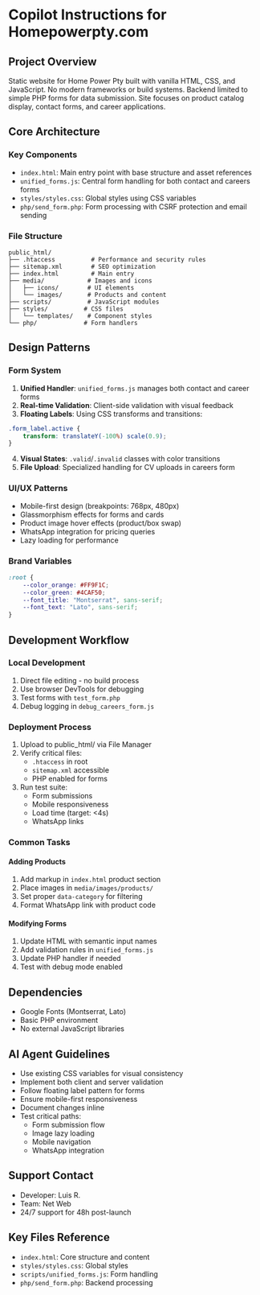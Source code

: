 # Copilot Instructions for Homepowerpty.com

## Project Overview
Static website for Home Power Pty built with vanilla HTML, CSS, and JavaScript. No modern frameworks or build systems. Backend limited to simple PHP forms for data submission. Site focuses on product catalog display, contact forms, and career applications.

## Core Architecture

### Key Components
- `index.html`: Main entry point with base structure and asset references
- `unified_forms.js`: Central form handling for both contact and careers forms
- `styles/styles.css`: Global styles using CSS variables
- `php/send_form.php`: Form processing with CSRF protection and email sending

### File Structure
```
public_html/
├── .htaccess          # Performance and security rules
├── sitemap.xml        # SEO optimization
├── index.html         # Main entry
├── media/            # Images and icons
│   ├── icons/        # UI elements
│   └── images/       # Products and content
├── scripts/          # JavaScript modules
├── styles/          # CSS files
│   └── templates/    # Component styles
└── php/             # Form handlers
```

## Design Patterns

### Form System
1. **Unified Handler**: `unified_forms.js` manages both contact and career forms
2. **Real-time Validation**: Client-side validation with visual feedback
3. **Floating Labels**: Using CSS transforms and transitions:
```css
.form_label.active {
    transform: translateY(-100%) scale(0.9);
}
```
4. **Visual States**: `.valid`/`.invalid` classes with color transitions
5. **File Upload**: Specialized handling for CV uploads in careers form

### UI/UX Patterns
- Mobile-first design (breakpoints: 768px, 480px)
- Glassmorphism effects for forms and cards
- Product image hover effects (product/box swap)
- WhatsApp integration for pricing queries
- Lazy loading for performance

### Brand Variables
```css
:root {
    --color_orange: #FF9F1C;
    --color_green: #4CAF50;
    --font_title: "Montserrat", sans-serif;
    --font_text: "Lato", sans-serif;
}
```

## Development Workflow

### Local Development
1. Direct file editing - no build process
2. Use browser DevTools for debugging
3. Test forms with `test_form.php`
4. Debug logging in `debug_careers_form.js`

### Deployment Process
1. Upload to public_html/ via File Manager
2. Verify critical files:
   - `.htaccess` in root
   - `sitemap.xml` accessible
   - PHP enabled for forms
3. Run test suite:
   - Form submissions
   - Mobile responsiveness
   - Load time (target: <4s)
   - WhatsApp links

### Common Tasks

#### Adding Products
1. Add markup in `index.html` product section
2. Place images in `media/images/products/`
3. Set proper `data-category` for filtering
4. Format WhatsApp link with product code

#### Modifying Forms
1. Update HTML with semantic input names
2. Add validation rules in `unified_forms.js`
3. Update PHP handler if needed
4. Test with debug mode enabled

## Dependencies
- Google Fonts (Montserrat, Lato)
- Basic PHP environment
- No external JavaScript libraries

## AI Agent Guidelines
- Use existing CSS variables for visual consistency
- Implement both client and server validation
- Follow floating label pattern for forms
- Ensure mobile-first responsiveness
- Document changes inline
- Test critical paths:
  - Form submission flow
  - Image lazy loading
  - Mobile navigation
  - WhatsApp integration

## Support Contact
- Developer: Luis R.
- Team: Net Web
- 24/7 support for 48h post-launch

## Key Files Reference
- `index.html`: Core structure and content
- `styles/styles.css`: Global styles
- `scripts/unified_forms.js`: Form handling
- `php/send_form.php`: Backend processing